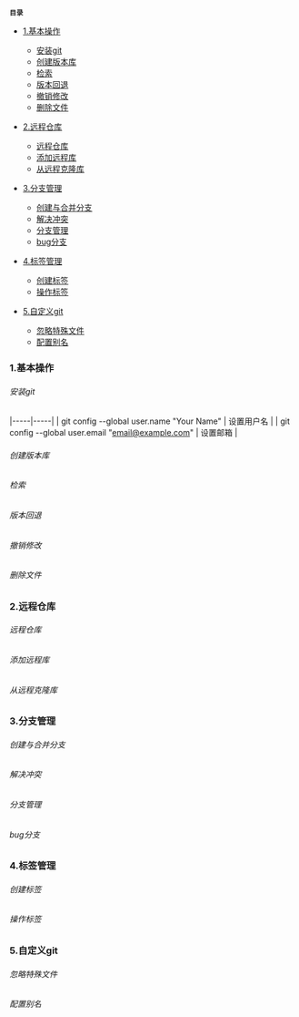 **`目录`**

- [1.基本操作](#基本操作)
	+ [安装git](#安装git)
	+ [创建版本库](#创建版本库)
	+ [检索](#检索)
	+ [版本回退](#版本回退)
	+ [撤销修改](#撤销修改)
	+ [删除文件](#删除文件)

- [2.远程仓库](#远程仓库)
	+ [远程仓库](#远程仓库)
	+ [添加远程库](#添加远程库)
	+ [从远程克隆库](#从远程克隆库)

- [3.分支管理](#分支管理)
	+ [创建与合并分支](#创建与合并分支)
	+ [解决冲突](#解决冲突)
	+ [分支管理](#分支管理)
	+ [bug分支](#bug分支)

- [4.标签管理](#标签管理)
	+ [创建标签](#创建标签)
	+ [操作标签](#操作标签)

- [5.自定义git](#自定义git)
	+ [忽略特殊文件](#忽略特殊文件)
	+ [配置别名](#配置别名)

<h3 id="基本操作">1.基本操作</h3>

<h6 id="安装git">安装git</h6>

|-----|-----|
| git config --global user.name "Your Name" | 设置用户名 |
| git config --global user.email "email@example.com" | 设置邮箱 |

<h6 id="创建版本库">创建版本库</h6>

<h6 id="检索">检索</h6>

<h6 id="版本回退">版本回退</h6>

<h6 id="撤销修改">撤销修改</h6>

<h6 id="删除文件">删除文件</h6>


<h3 id="远程仓库">2.远程仓库</h3>

<h6 id="远程仓库">远程仓库</h6>

<h6 id="添加远程库">添加远程库</h6>

<h6 id="从远程克隆库">从远程克隆库</h6>


<h3 id="分支管理">3.分支管理</h3>

<h6 id="创建与合并分支">创建与合并分支</h6>

<h6 id="解决冲突">解决冲突</h6>

<h6 id="分支管理">分支管理</h6>

<h6 id="bug分支">bug分支</h6>


<h3 id="标签管理">4.标签管理</h3>

<h6 id="创建标签">创建标签</h6>

<h6 id="操作标签">操作标签</h6>


<h3 id="自定义git">5.自定义git</h3>

<h6 id="忽略特殊文件">忽略特殊文件</h6>

<h6 id="配置别名">配置别名</h6>
